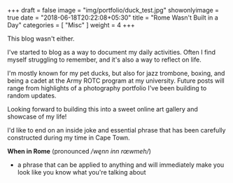 +++
draft = false
image = "img/portfolio/duck_test.jpg"
showonlyimage = true
date = "2018-06-18T20:22:08+05:30"
title = "Rome Wasn't Built in a Day"
categories = [ "Misc" ]
weight = 4
+++

This blog wasn't either.
<!--more-->

I've started to blog as a way to document my daily activities.  Often I find myself struggling to remember, and it's also a way to reflect on life.

I'm mostly known for my pet ducks, but also for jazz trombone, boxing, and being a cadet at the Army ROTC program at my university.  Future posts will range from highlights of a photography portfolio I've been building to random updates.  

Looking forward to building this into a sweet online art gallery and showcase of my life!  

I'd like to end on an inside joke and essential phrase that has been carefully constructed during my time in Cape Town.

**When in Rome** (pronounced */węnn inn rœwmeh/*)

- a phrase that can be applied to anything and will immediately make you look like you know what you're talking about


